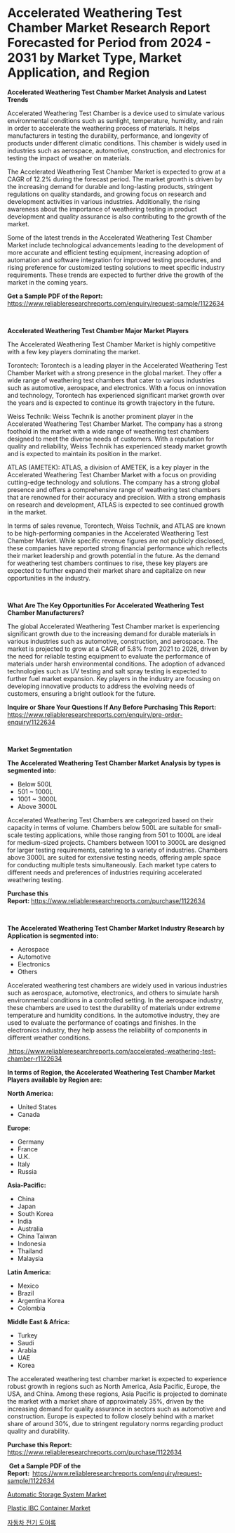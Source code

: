 <p><h1>Accelerated Weathering Test Chamber Market Research Report Forecasted for Period from 2024 -  2031 by Market Type, Market Application, and Region</h1></p><p><strong>Accelerated Weathering Test Chamber Market Analysis and Latest Trends</strong></p>
<p><p>Accelerated Weathering Test Chamber is a device used to simulate various environmental conditions such as sunlight, temperature, humidity, and rain in order to accelerate the weathering process of materials. It helps manufacturers in testing the durability, performance, and longevity of products under different climatic conditions. This chamber is widely used in industries such as aerospace, automotive, construction, and electronics for testing the impact of weather on materials.</p><p>The Accelerated Weathering Test Chamber Market is expected to grow at a CAGR of 12.2% during the forecast period. The market growth is driven by the increasing demand for durable and long-lasting products, stringent regulations on quality standards, and growing focus on research and development activities in various industries. Additionally, the rising awareness about the importance of weathering testing in product development and quality assurance is also contributing to the growth of the market.</p><p>Some of the latest trends in the Accelerated Weathering Test Chamber Market include technological advancements leading to the development of more accurate and efficient testing equipment, increasing adoption of automation and software integration for improved testing procedures, and rising preference for customized testing solutions to meet specific industry requirements. These trends are expected to further drive the growth of the market in the coming years.</p></p>
<p><strong>Get a Sample PDF of the Report:&nbsp;</strong> <a href="https://www.reliableresearchreports.com/enquiry/request-sample/1122634">https://www.reliableresearchreports.com/enquiry/request-sample/1122634</a></p>
<p>&nbsp;</p>
<p><strong>Accelerated Weathering Test Chamber Major Market Players</strong></p>
<p><p>The Accelerated Weathering Test Chamber Market is highly competitive with a few key players dominating the market. </p><p>Torontech: Torontech is a leading player in the Accelerated Weathering Test Chamber Market with a strong presence in the global market. They offer a wide range of weathering test chambers that cater to various industries such as automotive, aerospace, and electronics. With a focus on innovation and technology, Torontech has experienced significant market growth over the years and is expected to continue its growth trajectory in the future.</p><p>Weiss Technik: Weiss Technik is another prominent player in the Accelerated Weathering Test Chamber Market. The company has a strong foothold in the market with a wide range of weathering test chambers designed to meet the diverse needs of customers. With a reputation for quality and reliability, Weiss Technik has experienced steady market growth and is expected to maintain its position in the market.</p><p>ATLAS (AMETEK): ATLAS, a division of AMETEK, is a key player in the Accelerated Weathering Test Chamber Market with a focus on providing cutting-edge technology and solutions. The company has a strong global presence and offers a comprehensive range of weathering test chambers that are renowned for their accuracy and precision. With a strong emphasis on research and development, ATLAS is expected to see continued growth in the market.</p><p>In terms of sales revenue, Torontech, Weiss Technik, and ATLAS are known to be high-performing companies in the Accelerated Weathering Test Chamber Market. While specific revenue figures are not publicly disclosed, these companies have reported strong financial performance which reflects their market leadership and growth potential in the future. As the demand for weathering test chambers continues to rise, these key players are expected to further expand their market share and capitalize on new opportunities in the industry.</p></p>
<p>&nbsp;</p>
<p><strong>What Are The Key Opportunities For Accelerated Weathering Test Chamber Manufacturers?</strong></p>
<p><p>The global Accelerated Weathering Test Chamber market is experiencing significant growth due to the increasing demand for durable materials in various industries such as automotive, construction, and aerospace. The market is projected to grow at a CAGR of 5.8% from 2021 to 2026, driven by the need for reliable testing equipment to evaluate the performance of materials under harsh environmental conditions. The adoption of advanced technologies such as UV testing and salt spray testing is expected to further fuel market expansion. Key players in the industry are focusing on developing innovative products to address the evolving needs of customers, ensuring a bright outlook for the future.</p></p>
<p><strong>Inquire or Share Your Questions If Any Before Purchasing This Report:</strong> <a href="https://www.reliableresearchreports.com/enquiry/pre-order-enquiry/1122634">https://www.reliableresearchreports.com/enquiry/pre-order-enquiry/1122634</a></p>
<p>&nbsp;</p>
<p><strong>Market Segmentation</strong></p>
<p><strong>The Accelerated Weathering Test Chamber Market Analysis by types is segmented into:</strong></p>
<p><ul><li>Below 500L</li><li>501 ~ 1000L</li><li>1001 ~ 3000L</li><li>Above 3000L</li></ul></p>
<p><p>Accelerated Weathering Test Chambers are categorized based on their capacity in terms of volume. Chambers below 500L are suitable for small-scale testing applications, while those ranging from 501 to 1000L are ideal for medium-sized projects. Chambers between 1001 to 3000L are designed for larger testing requirements, catering to a variety of industries. Chambers above 3000L are suited for extensive testing needs, offering ample space for conducting multiple tests simultaneously. Each market type caters to different needs and preferences of industries requiring accelerated weathering testing.</p></p>
<p><strong>Purchase this Report:&nbsp;</strong><a href="https://www.reliableresearchreports.com/purchase/1122634">https://www.reliableresearchreports.com/purchase/1122634</a></p>
<p>&nbsp;</p>
<p><strong>The Accelerated Weathering Test Chamber Market Industry Research by Application is segmented into:</strong></p>
<p><ul><li>Aerospace</li><li>Automotive</li><li>Electronics</li><li>Others</li></ul></p>
<p><p>Accelerated weathering test chambers are widely used in various industries such as aerospace, automotive, electronics, and others to simulate harsh environmental conditions in a controlled setting. In the aerospace industry, these chambers are used to test the durability of materials under extreme temperature and humidity conditions. In the automotive industry, they are used to evaluate the performance of coatings and finishes. In the electronics industry, they help assess the reliability of components in different weather conditions.</p></p>
<p><a href="https://www.reliableresearchreports.com/accelerated-weathering-test-chamber-r1122634">&nbsp;https://www.reliableresearchreports.com/accelerated-weathering-test-chamber-r1122634</a></p>
<p><strong>In terms of Region, the Accelerated Weathering Test Chamber Market Players available by Region are:</strong></p>
<p>
    <p> <strong> North America: </strong>
        <ul>
            <li>United States</li>
            <li>Canada</li>
        </ul>
        </p> 
    <p> <strong> Europe: </strong>
        <ul>
            <li>Germany</li>
            <li>France</li>
            <li>U.K.</li>
            <li>Italy</li>
            <li>Russia</li>
        </ul>
        </p> 
    <p> <strong> Asia-Pacific: </strong>
        <ul>
            <li>China</li>
            <li>Japan</li>
            <li>South Korea</li>
            <li>India</li>
            <li>Australia</li>
            <li>China Taiwan</li>
            <li>Indonesia</li>
            <li>Thailand</li>
            <li>Malaysia</li>
        </ul>
        </p> 
    <p> <strong> Latin America: </strong>
        <ul>
            <li>Mexico</li>
            <li>Brazil</li>
            <li>Argentina Korea</li>
            <li>Colombia</li>
        </ul>
        </p> 
    <p> <strong> Middle East & Africa: </strong>
        <ul>
            <li>Turkey</li>
            <li>Saudi</li>
            <li>Arabia</li>
            <li>UAE</li>
            <li>Korea</li>
        </ul>
    </p>
    </p>
<p><p>The accelerated weathering test chamber market is expected to experience robust growth in regions such as North America, Asia Pacific, Europe, the USA, and China. Among these regions, Asia Pacific is projected to dominate the market with a market share of approximately 35%, driven by the increasing demand for quality assurance in sectors such as automotive and construction. Europe is expected to follow closely behind with a market share of around 30%, due to stringent regulatory norms regarding product quality and durability.</p></p>
<p><strong>Purchase this Report: </strong><a href="https://www.reliableresearchreports.com/purchase/1122634">https://www.reliableresearchreports.com/purchase/1122634</a></p>
<p>&nbsp;<strong>Get a Sample PDF of the Report:&nbsp;&nbsp;</strong><a href="https://www.reliableresearchreports.com/enquiry/request-sample/1122634">https://www.reliableresearchreports.com/enquiry/request-sample/1122634</a></p>
<p><strong></strong></p>
<p><p><a href="https://github.com/amirvaghari/Market-Research-Report-List-1/blob/main/automatic-storage-system-market.md">Automatic Storage System Market</a></p><p><a href="https://github.com/JennyferFeil2023/Market-Research-Report-List-1/blob/main/plastic-ibc-container-market.md">Plastic IBC Container Market</a></p><p><a href="https://github.com/brainlyez1/Market-Research-Report-List-1/blob/main/3617268178813.md">자동차 전기 도어록</a></p></p>